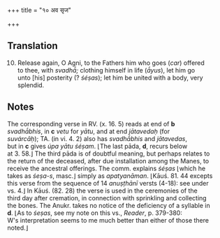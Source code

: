 +++
title = "१० अव सृज"

+++
## Translation
10. Release again, O Agni, to the Fathers him who goes (*car*) offered  
to thee, with *svadhā́;* clothing himself in life (*ā́yus*), let him go  
unto \[his\] posterity (? *śéṣas*); let him be united with a body, very  
splendid.

## Notes
The corresponding verse in RV. (x. 16. 5) reads at end of **b**  
*svadhā́bhis*, in **c** *vetu* for *yātu*, and at end *jātavedaḥ* (for  
*suvárcāḥ*); TA. (in vi. 4. 2) also has *svadhā́bhis* and *jātavedas*,  
but in **c** gives *úpa yātu śéṣam*. ⌊The last pāda, **d**, recurs below  
at 3. 58.⌋ The third pāda is of doubtful meaning, but perhaps relates to  
the return of the deceased, after due installation among the Manes, to  
receive the ancestral offerings. The comm. explains *śéṣas* ⌊which he  
takes as *śeṣa-s*, masc.⌋ simply as *apatyanāman*. ⌊Kāuś. 81. 44 excepts  
this verse from the sequence of 14 *anuṣṭhānī* versts (4-18): see under  
vs. 4.⌋ In Kāuś. (82. 28) the verse is used in the ceremonies of the  
third day after cremation, in connection with sprinkling and collecting  
the bones. The Anukr. takes no notice of the deficiency of a syllable in  
**d**. ⌊As to *śeṣas*, see my note on this vs., *Reader*, p. 379-380:  
W's interpretation seems to me much better than either of those there  
noted.⌋
